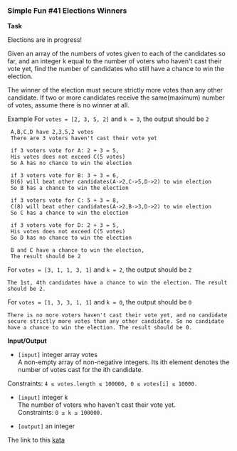 ### Simple Fun #41 Elections Winners

**Task**  

Elections are in progress!  

Given an array of the numbers of votes given to each of the candidates so far, and an integer k equal to the number of voters who haven't cast their vote yet, find the number of candidates who still have a chance to win the election.

The winner of the election must secure strictly more votes than any other candidate. If two or more candidates receive the same(maximum) number of votes, assume there is no winner at all.

Example
For `votes = [2, 3, 5, 2]` and `k = 3`, the output should be `2`
```
 A,B,C,D have 2,3,5,2 votes
 There are 3 voters haven't cast their vote yet

 if 3 voters vote for A: 2 + 3 = 5, 
 His votes does not exceed C(5 votes)
 So A has no chance to win the election

 if 3 voters vote for B: 3 + 3 = 6, 
 B(6) will beat other candidates(A->2,C->5,D->2) to win election
 So B has a chance to win the election

 if 3 voters vote for C: 5 + 3 = 8, 
 C(8) will beat other candidates(A->2,B->3,D->2) to win election
 So C has a chance to win the election

 if 3 voters vote for D: 2 + 3 = 5, 
 His votes does not exceed C(5 votes)
 So D has no chance to win the election

 B and C have a chance to win the election,
 The result should be 2
 ```
 
For `votes = [3, 1, 1, 3, 1]` and `k = 2`, the output should be `2`  

`The 1st, 4th candidates have a chance to win the election. The result should be 2.`   

For `votes = [1, 3, 3, 1, 1]` and `k = 0`, the output should be `0`  

`There is no more voters haven't cast their vote yet, and no candidate secure strictly more votes than any other candidate. So no candidate have a chance to win the election. The result should be 0.`

**Input/Output**  
* `[input]` integer array votes  
A non-empty array of non-negative integers. Its ith element denotes the number of votes cast for the ith candidate.  

Constraints: `4 ≤ votes.length ≤ 100000, 0 ≤ votes[i] ≤ 10000.`  

* `[input]` integer k  
The number of voters who haven't cast their vote yet.  
Constraints: `0 ≤ k ≤ 100000.`  

* `[output]` an integer  

The link to this [kata](https://www.codewars.com/kata/simple-fun-number-41-elections-winners/java)

